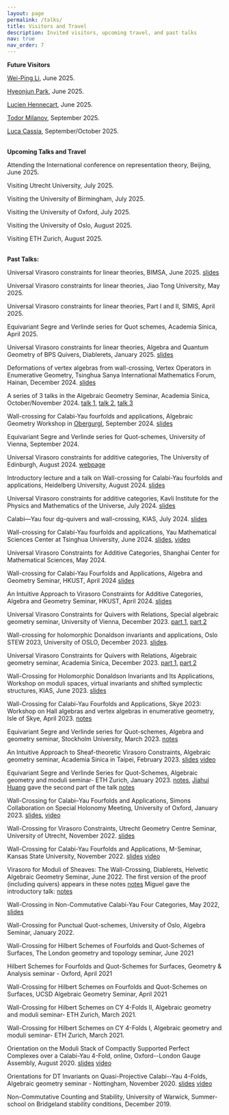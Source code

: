 ```yaml
---
layout: page
permalink: /talks/
title: Visitors and Travel
description: Invited visitors, upcoming travel, and past talks
nav: true
nav_order: 7
---
```


**Future Visitors**

[Wei-Ping Li](https://www.math.hkust.edu.hk/people/faculty/profile/mawpli/), June 2025.

[Hyeonjun Park](https://sites.google.com/view/hyeonjunpark/), June 2025.

[Lucien Hennecart](https://www.maths.ed.ac.uk/~lhenneca/), June 2025.

[Todor Milanov](https://member.ipmu.jp/todor.milanov/), September 2025.

[Luca Cassia](https://findanexpert.unimelb.edu.au/profile/1006977-luca-cassia), September/October 2025.
<br/>
<br/>

**Upcoming Talks and Travel**

Attending the International conference on representation theory, Beijing, June 2025.

Visiting Utrecht University, July 2025.

Visiting the University of Birmingham, July 2025.

Visiting the University of Oxford, July 2025.

Visiting the University of Oslo, August 2025.

Visiting ETH Zurich, August 2025.
<br/>
<br/>

**Past Talks:**

Universal Virasoro constraints for linear theories, BIMSA, June 2025. [slides](https://drive.google.com/file/d/1XIhVNYT_JjhAV1lbpGnAjEVcROTKl0Y_/view?usp=sharing)

Universal Virasoro constraints for linear theories, Jiao Tong University, May 2025.

Universal Virasoro constraints for linear theories, Part I and II, SIMIS, April 2025.

Equivariant Segre and Verlinde series for Quot schemes, Academia Sinica, April 2025.

Universal Virasoro constraints for linear theories, Algebra and Quantum Geometry of BPS Quivers, Diablerets, January 2025. [slides](https://drive.google.com/file/d/12W6_QuucWp2cWoGH0QP2ZyOCwz0SKMcz/view?usp=sharing)

Deformations of vertex algebras from wall-crossing, Vertex Operators in Enumerative Geometry, Tsinghua Sanya International Mathematics Forum, Hainan, December 2024. [slides](https://drive.google.com/file/d/14dIT-fSbBxp90QhDAa9-xwHc9XEltAmO/view?usp=sharing)

A series of 3 talks in the Algebraic Geometry Seminar, Academia Sinica, October/November 2024.  [talk 1](https://drive.google.com/file/d/1BvqILftaUyrrdCk1bC2NeYpZXh1YqMwq/view?usp=sharing), [talk 2](https://drive.google.com/file/d/1A2x0knj6sRvQnxYPNp1cA3VptrTvPQXN/view?usp=sharing), [talk 3](https://drive.google.com/file/d/1Ci1nkNjou-xckzOxalrztfv0X6MCRiS0/view?usp=sharing)

Wall-crossing for Calabi-Yau fourfolds and applications, Algebraic Geometry Workshop in [Obergurgl](https://homepage.univie.ac.at/balazs.szendroi/?page_id=494), September 2024. [slides](https://drive.google.com/file/d/17Ath_8gl31kOGj84P9D9lVmmb5gn1CAj/view?usp=sharing)

Equivariant Segre and Verlinde series for Quot-schemes, University of Vienna, September 2024.

Universal Virasoro constraints for additive categories, The University of Edinburgh, August 2024. [webpage](https://www.maths.ed.ac.uk/~lhenneca/EGRET.html)

Introductory lecture and a talk on Wall-crossing for Calabi-Yau fourfolds and applications, Heidelberg University,  August 2024. [slides](https://drive.google.com/file/d/1nQCKRiG1yboXqdkmQBz-EjYPiprDOIsW/view?usp=sharing)

Universal Virasoro constraints for additive categories, Kavli Institute for the Physics and Mathematics of the Universe,  July 2024. [slides](https://drive.google.com/file/d/1xYIFG_o6fHWLSDiQWh7Lz2bv_ymWA3TS/view?usp=sharing)

Calabi—Yau four dg-quivers and wall-crossing, KIAS, July 2024. [slides](https://drive.google.com/file/d/1nCfBQQ0Ru-vsuJr4rGFwDYhrekED_vK5/view?usp=sharing)

Wall-crossing for Calabi-Yau fourfolds and applications, Yau Mathematical Sciences Center at Tsinghua University, June 2024. [slides](https://drive.google.com/file/d/1kSQvSChKEts0V-LjFLa6h9B-44IplAlv/view?usp=sharing), [video](http://archive.ymsc.tsinghua.edu.cn/pacm_lecture?html=Wall_crossing_for_Calabi_Yau_fourfolds_and_applications.html)

Universal Virasoro Constraints for Additive Categories, Shanghai Center for Mathematical Sciences, May 2024.

Wall-crossing for Calabi-Yau Fourfolds and Applications, Algebra and Geometry Seminar, HKUST, April 2024 [slides](https://drive.google.com/file/d/1BpkEwWuxMNOt9y81i2SZLOO1Eil0FuHb/view?usp=sharing)

An Intuitive Approach to Virasoro Constraints for Additive Categories, Algebra and Geometry Seminar, HKUST, April 2024. [slides](https://drive.google.com/file/d/1-uujPvIOrILBhcjAFgb6RznYM9iSWy21/view?usp=sharing)

 Universal Virasoro Constraints for Quivers with Relations, Special algebraic geometry seminar, University of Vienna, December 2023. [part 1](https://drive.google.com/file/d/1G8ts4GBHGWKGFJKRnlFP_04mlHNQJql4/view?usp=sharing), [part 2](https://drive.google.com/file/d/15m-DLNduoR7RVH3On4bGg3BbyidzXiPY/view?usp=sharing)

Wall-crossing for holomorphic Donaldson invariants and applications, Oslo STEW 2023, University of OSLO, December 2023. [slides](https://drive.google.com/file/d/1WaUHHKrh0nnBW3ZGX8wZHb7C0wcIb2Ty/view?usp=sharing).
 
Universal Virasoro Constraints for Quivers with Relations, Algebraic geometry seminar, Academia Sinica, December 2023. [part 1](https://drive.google.com/file/d/1Cz1TpE1M9e0tU0z6nsJ85bJ09x3QSCPq/view?usp=sharing), [part 2](https://drive.google.com/file/d/19wYRB9UE60EWMCycmpCZDQbxT2aXKSH3/view?usp=sharing)

  Wall-Crossing for Holomorphic Donaldson Invariants and Its Applications, Workshop on moduli spaces, virtual invariants and shifted symplectic structures, KIAS, June 2023. [slides](https://drive.google.com/file/d/1ukaEJt0HoNBRIuf9FDcAds8iOHpy3EIB/view?usp=sharing)
  
  Wall-Crossing for Calabi-Yau Fourfolds and Applications, Skye 2023: Workshop on Hall algebras and vertex algebras in enumerative geometry, Isle of Skye, April 2023. [notes](https://drive.google.com/file/d/16EzCAV1YIfj2TcFo3nbd_uyTWG215xJr/view?usp=sharing)
 
 Equivariant Segre and Verlinde series for Quot-schemes, Algebra and geometry seminar, Stockholm University, March 2023. [notes](https://drive.google.com/file/d/1YDMRyIze_P7vTYvRvOEpAhkuO-NcZjKR/view?usp=sharing)
 
 An Intuitive Approach to Sheaf-theoretic Virasoro Constraints, Algebraic geometry seminar, Academia Sinica in Taipei, February 2023. [slides](https://drive.google.com/file/d/12pD5hMeIVHuyQzSTHgjBi-aKXPPPn933/view?usp=sharing) [video](https://www.youtube.com/watch?v=o80E6psv3_M)
 
 Equivariant Segre and Verlinde Series for Quot-Schemes, Algebraic geometry and moduli seminar- ETH Zurich, January 2023. [notes](https://drive.google.com/file/d/1ip6xGouCN8zVf_cSZ49xdjOuYbB_yDwi/view?usp=sharing), [Jiahui Huang](https://n.ethz.ch/~huangjia) gave the second part of the talk [notes](https://n.ethz.ch/~huangjia/download/equivar-sv.pdf)
 
 Wall-Crossing for Calabi–Yau Fourfolds and Applications, Simons Collaboration on Special Holonomy Meeting, University of Oxford, January 2023. [slides](https://drive.google.com/file/d/1-AKEgRgOEZI6iEqCjdu7HSA0NE29RmiP/view?usp=sharing), [video](https://ox.cloud.panopto.eu/Panopto/Pages/Viewer.aspx?id=d243de50-6245-4680-abd6-af80009d09fc)
 
 Wall-Crossing for Virasoro Constraints, Utrecht Geometry Centre Seminar, University of Utrecht, November 2022. [slides](https://drive.google.com/file/d/1c-6NX7IgVZvPQGNAC7SS9Ua6Tm4mVb9x/view?usp=sharing)
 
 Wall-Crossing for Calabi-Yau Fourfolds and Applications, M-Seminar, Kansas State University, November 2022. [slides](https://drive.google.com/file/d/1TZ1oR0D4yPLjooh2_OL3APNeIIQ20gDo/view?usp=sharing) [video](https://www.youtube.com/watch?v=6iqJTkTfvNE&t=1801s&ab_channel=M-Seminar%2CKansasStateUniversity)
 
 Virasoro for Moduli of Sheaves: The Wall-Crossing, Diablerets,  Helvetic Algebraic Geometry Seminar, June 2022. The first version of the proof (including quivers) appears in these notes  [notes](https://www.dropbox.com/s/nfbzwpp8lghbei1/Talk_Diablerets.pdf?dl=0) Miguel gave the introductory talk: [notes](https://people.math.ethz.ch/~mimoreira/Virasoro_curves.pdf)
 
 Wall-Crossing in Non-Commutative Calabi-Yau Four Categories, May 2022, [slides](https://drive.google.com/file/d/1hVfWBaEGrOEN4wnl6iJ_-1PXDQvchvNp/view)
 
 Wall-Crossing for Punctual Quot-schemes, University of Oslo, Algebra Seminar, January 2022. 
 
 Wall-Crossing for Hilbert Schemes of Fourfolds and Quot-Schemes of Surfaces, The London geometry and topology seminar, June 2021 
 
 Hilbert Schemes for Fourfolds and Quot-Schemes for Surfaces, Geometry & Analysis seminar - Oxford, April 2021 
 
 Wall-Crossing for Hilbert Schemes on Fourfolds and Quot-Schemes on Surfaces, UCSD Algebraic Geometry Seminar, April 2021
 
 Wall-Crossing for Hilbert Schemes on CY 4-​Folds II, Algebraic geometry and moduli seminar- ETH Zurich, March 2021. 
 
 Wall-Crossing for Hilbert Schemes on CY 4-​Folds I, Algebraic geometry and moduli seminar- ETH Zurich, March 2021. 
 
 Orientation on the Moduli Stack of Compactly Supported Perfect Complexes over a Calabi-Yau 4-Fold, online,  Oxford--London Gauge Assembly, August 2020. [slides](https://drive.google.com/file/d/1taE6E-hEgCN14I7niJjU0cqlH8ts2GyP/view?usp=sharing) [video](https://www.youtube.com/watch?v=o_7_6lUtpP4&t=3316s&ab_channel=OxfordLondonGaugeAssembly)
 
   Orientations for DT Invariants on Quasi-Projective Calabi--Yau 4-Folds, Algebraic geometry seminar - Nottingham,  November 2020. [slides](https://drive.google.com/file/d/1kquEmwp7fw5hFOAnmZpOX64CdIV5CfXo/view?usp=sharing) [video](https://www.youtube.com/watch?v=bZ6bynjLItU&t=54s&ab_channel=AGatNottingham)
 
 Non-Commutative Counting and Stability, University of Warwick, Summer-school on Bridgeland stability conditions, December 2019.
